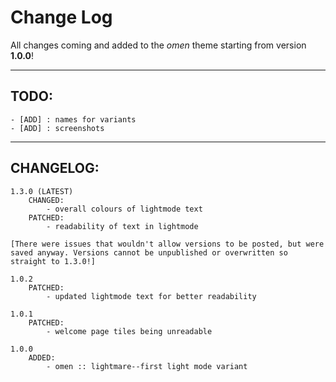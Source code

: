 # Change Log

All changes coming and added to the *omen* theme starting from version **1.0.0**!

<hr>

## TODO:

```
- [ADD] : names for variants
- [ADD] : screenshots
```

<hr>

## CHANGELOG:

```
1.3.0 (LATEST)
    CHANGED:
        - overall colours of lightmode text
    PATCHED:
        - readability of text in lightmode

[There were issues that wouldn't allow versions to be posted, but were saved anyway. Versions cannot be unpublished or overwritten so straight to 1.3.0!]

1.0.2
    PATCHED:
        - updated lightmode text for better readability

1.0.1
    PATCHED:
        - welcome page tiles being unreadable

1.0.0
    ADDED:
        - omen :: lightmare--first light mode variant
```